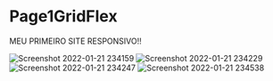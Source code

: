 # Page1GridFlex
MEU PRIMEIRO SITE RESPONSIVO!!

![Screenshot 2022-01-21 234159](https://user-images.githubusercontent.com/77131275/150621896-177c4af6-27b0-43e0-9720-999daef30894.jpg)
![Screenshot 2022-01-21 234229](https://user-images.githubusercontent.com/77131275/150621897-3df33c73-70b1-41d0-ac18-dca40eb50ac5.jpg)
![Screenshot 2022-01-21 234247](https://user-images.githubusercontent.com/77131275/150621894-67052932-4a80-435d-8ab0-40c3b0f444e8.jpg)
![Screenshot 2022-01-21 234538](https://user-images.githubusercontent.com/77131275/150621965-21e75a52-2204-4ea3-a08a-f1bb85394deb.jpg)

